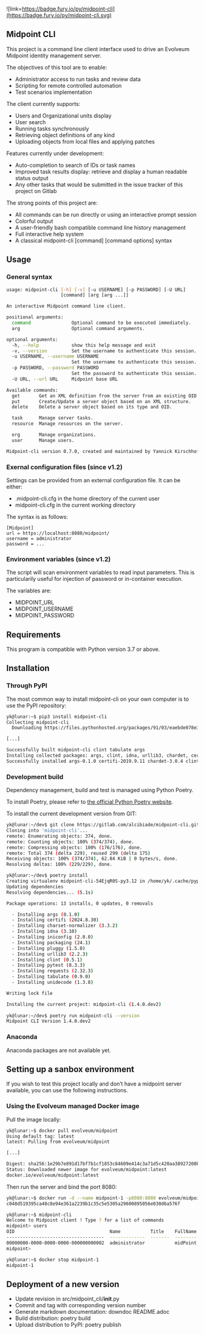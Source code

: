 ![link=https://badge.fury.io/py/midpoint-cli](https://badge.fury.io/py/midpoint-cli.svg)

## Midpoint CLI

This project is a command line client interface used to drive an Evolveum Midpoint identity management server.

The objectives of this tool are to enable:

* Administrator access to run tasks and review data
* Scripting for remote controlled automation
* Test scenarios implementation

The client currently supports:

* Users and Organizational units display
* User search
* Running tasks synchronously
* Retrieving object definitions of any kind
* Uploading objects from local files and applying patches

Features currently under development:

* Auto-completion to search of IDs or task names
* Improved task results display: retrieve and display a human readable status output
* Any other tasks that would be submitted in the issue tracker of this project on Gitlab

The strong points of this project are:

* All commands can be run directly or using an interactive prompt session
* Colorful output
* A user-friendly bash compatible command line history management
* Full interactive help system
* A classical midpoint-cli [command] [command options] syntax

## Usage

### General syntax

```bash
usage: midpoint-cli [-h] [-v] [-u USERNAME] [-p PASSWORD] [-U URL]
                    [command] [arg [arg ...]]

An interactive Midpoint command line client.

positional arguments:
  command               Optional command to be executed immediately.
  arg                   Optional command arguments.

optional arguments:
  -h, --help            show this help message and exit
  -v, --version         Set the username to authenticate this session.
  -u USERNAME, --username USERNAME
                        Set the username to authenticate this session.
  -p PASSWORD, --password PASSWORD
                        Set the password to authenticate this session.
  -U URL, --url URL     Midpoint base URL

Available commands:
  get       Get an XML definition from the server from an existing OID reference.
  put       Create/Update a server object based on an XML structure.
  delete    Delete a server object based on its type and OID.

  task      Manage server tasks.
  resource  Manage resources on the server.

  org       Manage organizations.
  user      Manage users.

Midpoint-cli version 0.7.0, created and maintained by Yannick Kirschhoffer alcibiade@alcibiade.org
```

### Exernal configuration files (since v1.2)

Settings can be provided from an external configuration file. It can be either:

* .midpoint-cli.cfg in the home directory of the current user
* midpoint-cli.cfg in the current working directory

The syntax is as follows:

```
[Midpoint]
url = https://localhost:8080/midpoint/
username = administrator
password = ...
```

### Environment variables (since v1.2)

The script will scan environment variables to read input parameters. This is
particularily useful for injection of password or in-container execution.

The variables are:

* MIDPOINT_URL
* MIDPOINT_USERNAME
* MIDPOINT_PASSWORD

## Requirements

This program is compatible with Python version 3.7 or above.

## Installation

### Through PyPI

The most common way to install midpoint-cli on your own computer is to use the PyPI repository:

```bash
yk@lunar:~$ pip3 install midpoint-cli
Collecting midpoint-cli
  Downloading https://files.pythonhosted.org/packages/91/03/eaebde078e3560dfa919924d0a7c395f07a2e3fc9740223ea53db3afad05/midpoint-cli-0.7.0.tar.gz

[...]

Successfully built midpoint-cli clint tabulate args
Installing collected packages: args, clint, idna, urllib3, chardet, certifi, requests, tabulate, midpoint-cli
Successfully installed args-0.1.0 certifi-2019.9.11 chardet-3.0.4 clint-0.5.1 idna-2.8 midpoint-cli-0.7.0 requests-2.22.0 tabulate-0.8.5 urllib3-1.25.6

```

### Development build

Dependency management, build and test is managed using Python Poetry.

To install Poetry, please refer to [the official Python Poetry website](https://python-poetry.org/).

To install the current development version from GIT:

```bash
yk@lunar:~/dev$ git clone https://gitlab.com/alcibiade/midpoint-cli.git
Cloning into 'midpoint-cli'...
remote: Enumerating objects: 374, done.
remote: Counting objects: 100% (374/374), done.
remote: Compressing objects: 100% (176/176), done.
remote: Total 374 (delta 229), reused 299 (delta 175)
Receiving objects: 100% (374/374), 62.84 KiB | 0 bytes/s, done.
Resolving deltas: 100% (229/229), done.

yk@lunar:~/dev$ poetry install 
Creating virtualenv midpoint-cli-54EjqR0S-py3.12 in /home/yk/.cache/pypoetry/virtualenvs
Updating dependencies
Resolving dependencies... (5.1s)

Package operations: 13 installs, 0 updates, 0 removals

  - Installing args (0.1.0)
  - Installing certifi (2024.8.30)
  - Installing charset-normalizer (3.3.2)
  - Installing idna (3.10)
  - Installing iniconfig (2.0.0)
  - Installing packaging (24.1)
  - Installing pluggy (1.5.0)
  - Installing urllib3 (2.2.3)
  - Installing clint (0.5.1)
  - Installing pytest (8.3.3)
  - Installing requests (2.32.3)
  - Installing tabulate (0.9.0)
  - Installing unidecode (1.3.8)

Writing lock file

Installing the current project: midpoint-cli (1.4.0.dev2)
                
yk@lunar:~/dev$ poetry run midpoint-cli --version
Midpoint CLI Version 1.4.0.dev2

```

### Anaconda

Anaconda packages are not available yet.

## Setting up a sanbox environment

If you wish to test this project locally and don’t have a midpoint server available, you can use the
following instructions.

### Using the Evolveum managed Docker image

Pull the image locally:

```bash
yk@lunar:~$ docker pull evolveum/midpoint
Using default tag: latest
latest: Pulling from evolveum/midpoint

[...]

Digest: sha256:1e29b7e891d17bf7b1cf1853c84609e414c3a71d5c420aa38927200b2bdecc8e
Status: Downloaded newer image for evolveum/midpoint:latest
docker.io/evolveum/midpoint:latest


```

Then run the server and bind the port 8080:

```bash
yk@lunar:~$ docker run -d --name midpoint-1 -p8080:8080 evolveum/midpoint
c048d519395ca48c8e94e361a2239b1c35c5e5305a29600895056e030d6a576f

yk@lunar:~$ midpoint-cli
Welcome to Midpoint client ! Type ? for a list of commands
midpoint> users
OID                                   Name           Title    FullName                Status    EmpNo    Email    OU
------------------------------------  -------------  -------  ----------------------  --------  -------  -------  ----
00000000-0000-0000-0000-000000000002  administrator           midPoint Administrator  enabled
midpoint>

yk@lunar:~$ docker stop midpoint-1
midpoint-1
```

## Deployment of a new version

* Update revision in src/midpoint_cli/__init__.py
* Commit and tag with corresponding version number
* Generate markdown documentation: downdoc README.adoc
* Build distribution: poetry build
* Upload distribution to PyPI: poetry publish
